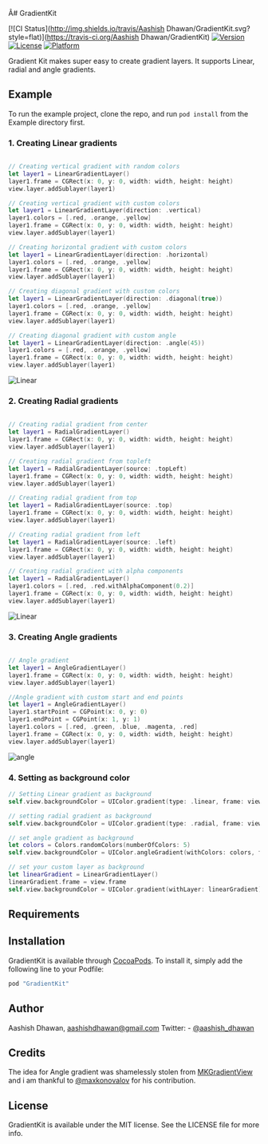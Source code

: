 Â# GradientKit

[![CI Status](http://img.shields.io/travis/Aashish Dhawan/GradientKit.svg?style=flat)](https://travis-ci.org/Aashish Dhawan/GradientKit)
[![Version](https://img.shields.io/cocoapods/v/GradientKit.svg?style=flat)](http://cocoapods.org/pods/GradientKit)
[![License](https://img.shields.io/cocoapods/l/GradientKit.svg?style=flat)](http://cocoapods.org/pods/GradientKit)
[![Platform](https://img.shields.io/cocoapods/p/GradientKit.svg?style=flat)](http://cocoapods.org/pods/GradientKit)

Gradient Kit makes super easy to create gradient layers. It supports Linear, radial and angle gradients.

## Example

To run the example project, clone the repo, and run `pod install` from the Example directory first.

### 1. Creating Linear gradients

```swift

// Creating vertical gradient with random colors
let layer1 = LinearGradientLayer()
layer1.frame = CGRect(x: 0, y: 0, width: width, height: height)
view.layer.addSublayer(layer1)

// Creating vertical gradient with custom colors
let layer1 = LinearGradientLayer(direction: .vertical)
layer1.colors = [.red, .orange, .yellow]
layer1.frame = CGRect(x: 0, y: 0, width: width, height: height)
view.layer.addSublayer(layer1)

// Creating horizontal gradient with custom colors
let layer1 = LinearGradientLayer(direction: .horizontal)
layer1.colors = [.red, .orange, .yellow]
layer1.frame = CGRect(x: 0, y: 0, width: width, height: height)
view.layer.addSublayer(layer1)

// Creating diagonal gradient with custom colors
let layer1 = LinearGradientLayer(direction: .diagonal(true))
layer1.colors = [.red, .orange, .yellow]
layer1.frame = CGRect(x: 0, y: 0, width: width, height: height)
view.layer.addSublayer(layer1)

// Creating diagonal gradient with custom angle
let layer1 = LinearGradientLayer(direction: .angle(45))
layer1.colors = [.red, .orange, .yellow]
layer1.frame = CGRect(x: 0, y: 0, width: width, height: height)
view.layer.addSublayer(layer1)
```
<img src="https://raw.githubusercontent.com/aashishdhawan/GradientKit/master/Images/linear.png" alt="Linear" align="center" />

### 2. Creating Radial gradients

```swift

// Creating radial gradient from center
let layer1 = RadialGradientLayer()
layer1.frame = CGRect(x: 0, y: 0, width: width, height: height)
view.layer.addSublayer(layer1)

// Creating radial gradient from topleft
let layer1 = RadialGradientLayer(source: .topLeft)
layer1.frame = CGRect(x: 0, y: 0, width: width, height: height)
view.layer.addSublayer(layer1)

// Creating radial gradient from top
let layer1 = RadialGradientLayer(source: .top)
layer1.frame = CGRect(x: 0, y: 0, width: width, height: height)
view.layer.addSublayer(layer1)

// Creating radial gradient from left
let layer1 = RadialGradientLayer(source: .left)
layer1.frame = CGRect(x: 0, y: 0, width: width, height: height)
view.layer.addSublayer(layer1)

// Creating radial gradient with alpha components
let layer1 = RadialGradientLayer()
layer1.colors = [.red, .red.withAlphaComponent(0.2)]
layer1.frame = CGRect(x: 0, y: 0, width: width, height: height)
view.layer.addSublayer(layer1)
```
<img src="https://raw.githubusercontent.com/aashishdhawan/GradientKit/master/Images/radial.png" alt="Linear" align="center" />

### 3. Creating Angle gradients

```swift

// Angle gradient
let layer1 = AngleGradientLayer()
layer1.frame = CGRect(x: 0, y: 0, width: width, height: height)
view.layer.addSublayer(layer1)

//Angle gradient with custom start and end points
let layer1 = AngleGradientLayer()
layer1.startPoint = CGPoint(x: 0, y: 0)
layer1.endPoint = CGPoint(x: 1, y: 1)
layer1.colors = [.red, .green, .blue, .magenta, .red]
layer1.frame = CGRect(x: 0, y: 0, width: width, height: height)
view.layer.addSublayer(layer1)

```
<img src="https://raw.githubusercontent.com/aashishdhawan/GradientKit/master/Images/angle.png" alt="angle" align="center" />

### 4. Setting as background color

``` swift
// Setting Linear gradient as background
self.view.backgroundColor = UIColor.gradient(type: .linear, frame: view.bounds)

// setting radial gradient as background
self.view.backgroundColor = UIColor.gradient(type: .radial, frame: view.bounds)

// set angle gradient as background
let colors = Colors.randomColors(numberOfColors: 5)
self.view.backgroundColor = UIColor.angleGradient(withColors: colors, frame: view.bounds)

// set your custom layer as background
let linearGradient = LinearGradientLayer()
linearGradient.frame = view.frame
self.view.backgroundColor = UIColor.gradient(withLayer: linearGradient)

```


## Requirements

## Installation

GradientKit is available through [CocoaPods](http://cocoapods.org). To install
it, simply add the following line to your Podfile:

```ruby
pod "GradientKit"
```

## Author

Aashish Dhawan, aashishdhawan@gmail.com
Twitter: - [@aashish_dhawan](https://twitter.com/aashish_dhawan)

## Credits

The idea for Angle gradient was shamelessly stolen from [MKGradientView](https://github.com/maxkonovalov/MKGradientView) and i am thankful to [@maxkonovalov](https://github.com/maxkonovalov) for his contribution.
## License

GradientKit is available under the MIT license. See the LICENSE file for more info.
